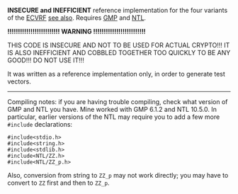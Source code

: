 **INSECURE and INEFFICIENT** reference implementation for the four variants of the [ECVRF](https://github.com/fcelda/nsec5-draft/blob/master/vrf.txt) [see also](https://tools.ietf.org/html/draft-irtf-cfrg-vrf-07).
Requires [GMP](https://gmplib.org) and [NTL](https://shoup.net/ntl).  

**!!!!!!!!!!!!!!!!!!!!!!!!! WARNING !!!!!!!!!!!!!!!!!!!!!!!!!**

THIS CODE IS INSECURE AND NOT TO BE USED FOR ACTUAL CRYPTO!!!
IT IS ALSO INEFFICIENT AND COBBLED TOGETHER TOO QUICKLY TO BE ANY GOOD!!! 
DO NOT USE IT!!!

It was written as a reference implementation only, in order to generate test vectors.

------------------------------------------------------------------

Compiling notes: if you are having trouble compiling, check what version
of GMP and NTL you have. Mine worked with GMP 6.1.2 and NTL 10.5.0. In particular, earlier versions of the NTL may require you to add a few more `#include`
declarations:

```
#include<stdio.h>
#include<string.h>
#include<stdlib.h>
#include<NTL/ZZ.h>
#include<NTL/ZZ_p.h>
```

Also, conversion from string to `ZZ_p` may not work directly; you may have to convert to `ZZ` first and then to `ZZ_p`.
